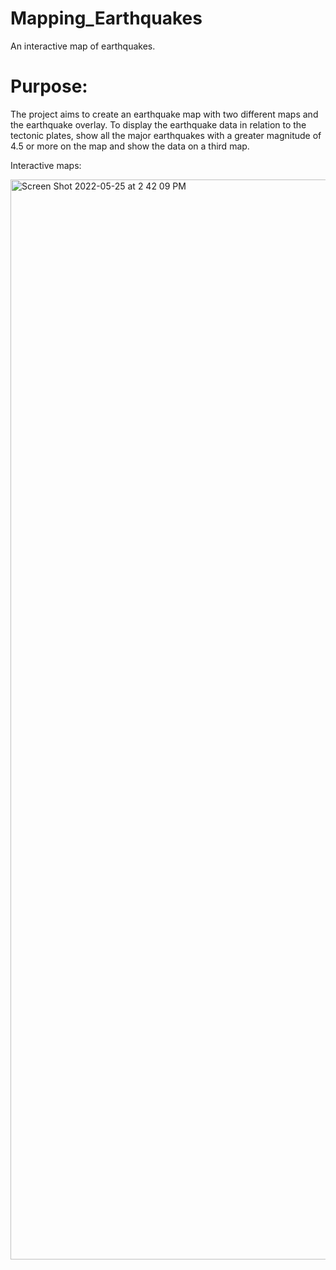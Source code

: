 # Mapping_Earthquakes

An interactive map of earthquakes.

# Purpose:
 
The project aims to create an earthquake map with two different maps and the earthquake overlay. To display the earthquake data in relation to the tectonic plates, show all the major earthquakes with a  greater magnitude of  4.5 or more on the map and show the data on a third map.

Interactive maps:

<img width="1728" alt="Screen Shot 2022-05-25 at 2 42 09 PM" src="https://user-images.githubusercontent.com/100738688/170344760-d5f45ed4-ad8c-41d1-bc63-220abce514e8.png">
